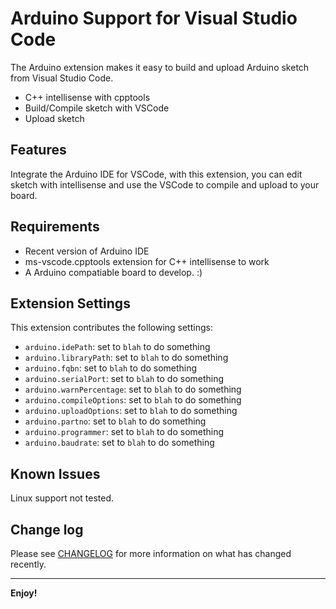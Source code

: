 # Arduino Support for Visual Studio Code

The Arduino extension makes it easy to build and upload Arduino sketch from Visual Studio Code.

* C++ intellisense with cpptools
* Build/Compile sketch with VSCode
* Upload sketch

## Features

Integrate the Arduino IDE for VSCode, with this extension, you can edit sketch with intellisense and use the VSCode to compile and upload to your board.

## Requirements

* Recent version of Arduino IDE
* ms-vscode.cpptools extension for C++ intellisense to work
* A Arduino compatiable board to develop. :)

## Extension Settings


This extension contributes the following settings:

* `arduino.idePath`: set to `blah` to do something
* `arduino.libraryPath`: set to `blah` to do something
* `arduino.fqbn`: set to `blah` to do something
* `arduino.serialPort`: set to `blah` to do something
* `arduino.warnPercentage`: set to `blah` to do something
* `arduino.compileOptions`: set to `blah` to do something
* `arduino.uploadOptions`: set to `blah` to do something
* `arduino.partno`: set to `blah` to do something
* `arduino.programmer`: set to `blah` to do something
* `arduino.baudrate`: set to `blah` to do something

## Known Issues

Linux support not tested.

## Change log

Please see [CHANGELOG](CHANGELOG.md) for more information on what has changed recently.

-----------------------------------------------------------------------------------------------------------

**Enjoy!**